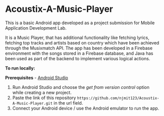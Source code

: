 # Acoustix-A-Music-Player

This is a basic Android app developed as a project submission for Mobile Application Development Lab.

It is a Music Player, that has additional functionality like fetching lyrics, fetching top tracks and artists based on country which have been achieved through the Musixmatch API.
The app has been developed in a Firebase environment with the songs stored in a Firebase database, and Java has been used as part of the backend to implement various logical actions.

**To run locally:**

**Prerequisites** - [Android Studio](https://developer.android.com/studio)

1. Run Android Studio and choose the _get from version control_ option while creating a new project.
2. Paste the link of this repository ```https://github.com/njmit123/Acoustix-A-Music-Player.git``` in the url field.
3. Connect your Android device / use the Android emulator to run the app.

